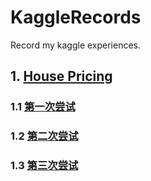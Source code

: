 # KaggleRecords
Record my kaggle experiences.

## 1. [House Pricing](https://github.com/WuZifan/KaggleRecords/tree/master/House%20Prices)


### 1.1 [第一次尝试](https://github.com/WuZifan/KaggleRecords/blob/master/House%20Prices/House_Pricing.ipynb)

### 1.2 [第二次尝试](https://github.com/WuZifan/KaggleRecords/blob/master/House%20Prices/House_Pricing2.ipynb)

### 1.3 [第三次尝试](https://github.com/WuZifan/KaggleRecords/blob/master/House%20Prices/House_Pricing3.ipynb)

    
    
    
    
    
    
    
